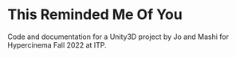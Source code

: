 # This Reminded Me Of You
Code and documentation for a Unity3D project by Jo and Mashi for Hypercinema Fall 2022 at ITP. 
